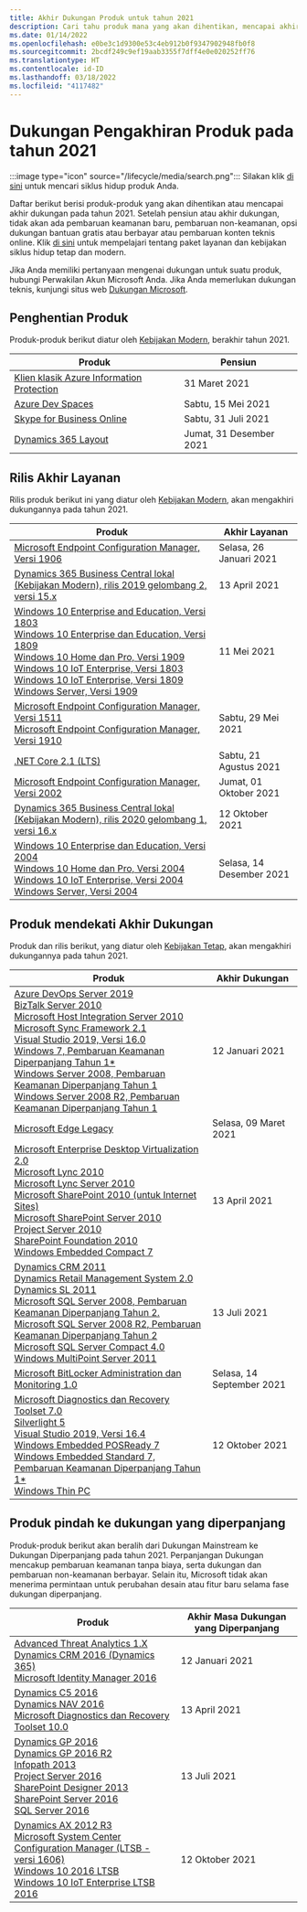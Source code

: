 ```yaml
---
title: Akhir Dukungan Produk untuk tahun 2021
description: Cari tahu produk mana yang akan dihentikan, mencapai akhir dukungan, atau beralih dari dukungan mainstream ke dukungan diperpanjang pada tahun 2021.
ms.date: 01/14/2022
ms.openlocfilehash: e0be3c1d9300e53c4eb912b0f9347902948fb0f8
ms.sourcegitcommit: 2bcdf249c9ef19aab3355f7dff4e0e020252ff76
ms.translationtype: HT
ms.contentlocale: id-ID
ms.lasthandoff: 03/18/2022
ms.locfileid: "4117482"
---
```

# <a name="products-ending-support-in-2021"></a>Dukungan Pengakhiran Produk pada tahun 2021

:::image type="icon" source="/lifecycle/media/search.png":::
Silakan klik [di sini](/lifecycle/products/) untuk mencari siklus hidup produk Anda.

Daftar berikut berisi produk-produk yang akan dihentikan atau mencapai akhir dukungan pada tahun 2021. Setelah pensiun atau akhir dukungan, tidak akan ada pembaruan keamanan baru, pembaruan non-keamanan, opsi dukungan bantuan gratis atau berbayar atau pembaruan konten teknis online. Klik [di sini](/lifecycle/overview/product-end-of-support-overview) untuk mempelajari tentang paket layanan dan kebijakan siklus hidup tetap dan modern.

Jika Anda memiliki pertanyaan mengenai dukungan untuk suatu produk, hubungi Perwakilan Akun Microsoft Anda. Jika Anda memerlukan dukungan teknis, kunjungi situs web [Dukungan Microsoft](https://support.microsoft.com/contactus/?ws=support).

## <a name="product-retirements"></a>Penghentian Produk

Produk-produk berikut diatur oleh [Kebijakan Modern](/lifecycle/policies/modern), berakhir tahun 2021.

| Produk | Pensiun |
| --- | --- |
| [Klien klasik Azure Information Protection](/lifecycle/products/azure-information-protection-classic-client?branch=live)<br> | 31 Maret 2021 |
| [Azure Dev Spaces](/lifecycle/products/azure-dev-spaces?branch=live)<br> | Sabtu, 15 Mei 2021 |
| [Skype for Business Online](/lifecycle/products/skype-for-business-online?branch=live)<br> | Sabtu, 31 Juli 2021 |
| [Dynamics 365 Layout](/lifecycle/products/dynamics-365-layout?branch=live)<br> | Jumat, 31 Desember 2021 |


## <a name="release-end-of-servicing"></a>Rilis Akhir Layanan

Rilis produk berikut ini yang diatur oleh [Kebijakan Modern](/lifecycle/policies/modern), akan mengakhiri dukungannya pada tahun 2021.

| Produk | Akhir Layanan |
| --- | --- |
| [Microsoft Endpoint Configuration Manager, Versi 1906](/lifecycle/products/microsoft-endpoint-configuration-manager?branch=live)<br> | Selasa, 26 Januari 2021 |
| [Dynamics 365 Business Central lokal (Kebijakan Modern), rilis 2019 gelombang 2, versi 15.x](/lifecycle/products/dynamics-365-business-central-onpremises-modern-policy?branch=live)<br> | 13 April 2021 |
| [Windows 10 Enterprise and Education, Versi 1803](/lifecycle/products/windows-10-enterprise-and-education?branch=live)<br>[Windows 10 Enterprise dan Education, Versi 1809](/lifecycle/products/windows-10-enterprise-and-education?branch=live)<br>[Windows 10 Home dan Pro, Versi 1909](/lifecycle/products/windows-10-home-and-pro?branch=live)<br>[Windows 10 IoT Enterprise, Versi 1803](/lifecycle/products/windows-10-iot-enterprise?branch=live)<br>[Windows 10 IoT Enterprise, Versi 1809](/lifecycle/products/windows-10-iot-enterprise?branch=live)<br>[Windows Server, Versi 1909](/lifecycle/products/windows-server?branch=live)<br> | 11 Mei 2021 |
| [Microsoft Endpoint Configuration Manager, Versi 1511](/lifecycle/products/microsoft-endpoint-configuration-manager?branch=live)<br>[Microsoft Endpoint Configuration Manager, Versi 1910](/lifecycle/products/microsoft-endpoint-configuration-manager?branch=live)<br> | Sabtu, 29 Mei 2021 |
| [.NET Core 2.1 (LTS)](/lifecycle/products/microsoft-net-and-net-core?branch=live)<br> | Sabtu, 21 Agustus 2021 |
| [Microsoft Endpoint Configuration Manager, Versi 2002](/lifecycle/products/microsoft-endpoint-configuration-manager?branch=live)<br> | Jumat, 01 Oktober 2021 |
| [Dynamics 365 Business Central lokal (Kebijakan Modern), rilis 2020 gelombang 1, versi 16.x](/lifecycle/products/dynamics-365-business-central-onpremises-modern-policy?branch=live)<br> | 12 Oktober 2021 |
| [Windows 10 Enterprise dan Education, Versi 2004](/lifecycle/products/windows-10-enterprise-and-education?branch=live)<br>[Windows 10 Home dan Pro, Versi 2004](/lifecycle/products/windows-10-home-and-pro?branch=live)<br>[Windows 10 IoT Enterprise, Versi 2004](/lifecycle/products/windows-10-iot-enterprise?branch=live)<br>[Windows Server, Versi 2004](/lifecycle/products/windows-server?branch=live)<br> | Selasa, 14 Desember 2021 |


## <a name="products-reaching-end-of-support"></a>Produk mendekati Akhir Dukungan

Produk dan rilis berikut, yang diatur oleh [Kebijakan Tetap](/lifecycle/policies/fixed), akan mengakhiri dukungannya pada tahun 2021.

| Produk | Akhir Dukungan |
| --- | --- |
| [Azure DevOps Server 2019](/lifecycle/products/azure-devops-server-2019?branch=live)<br>[BizTalk Server 2010](/lifecycle/products/biztalk-server-2010?branch=live)<br>[Microsoft Host Integration Server 2010](/lifecycle/products/microsoft-host-integration-server-2010?branch=live)<br>[Microsoft Sync Framework 2.1](/lifecycle/products/microsoft-sync-framework-21?branch=live)<br>[Visual Studio 2019, Versi 16.0](/lifecycle/products/visual-studio-2019?branch=live)<br>[Windows 7, Pembaruan Keamanan Diperpanjang Tahun 1*](/lifecycle/products/windows-7?branch=live)<br>[Windows Server 2008, Pembaruan Keamanan Diperpanjang Tahun 1](/lifecycle/products/windows-server-2008?branch=live)<br>[Windows Server 2008 R2, Pembaruan Keamanan Diperpanjang Tahun 1](/lifecycle/products/windows-server-2008-r2?branch=live)<br> | 12 Januari 2021 |
| [Microsoft Edge Legacy](/lifecycle/products/microsoft-edge-legacy?branch=live)<br> | Selasa, 09 Maret 2021 |
| [Microsoft Enterprise Desktop Virtualization 2.0](/lifecycle/products/microsoft-enterprise-desktop-virtualization-20?branch=live)<br>[Microsoft Lync 2010](/lifecycle/products/microsoft-lync-2010?branch=live)<br>[Microsoft Lync Server 2010](/lifecycle/products/microsoft-lync-server-2010?branch=live)<br>[Microsoft SharePoint 2010 (untuk Internet Sites)](/lifecycle/products/microsoft-sharepoint-2010?branch=live)<br>[Microsoft SharePoint Server 2010](/lifecycle/products/microsoft-sharepoint-server-2010?branch=live)<br>[Project Server 2010](/lifecycle/products/project-server-2010?branch=live)<br>[SharePoint Foundation 2010](/lifecycle/products/sharepoint-foundation-2010?branch=live)<br>[Windows Embedded Compact 7](/lifecycle/products/windows-embedded-compact-7?branch=live)<br> | 13 April 2021 |
| [Dynamics CRM 2011](/lifecycle/products/dynamics-crm-2011?branch=live)<br>[Dynamics Retail Management System 2.0](/lifecycle/products/dynamics-retail-management-system-20?branch=live)<br>[Dynamics SL 2011](/lifecycle/products/dynamics-sl-2011?branch=live)<br>[Microsoft SQL Server 2008, Pembaruan Keamanan Diperpanjang Tahun 2.](/lifecycle/products/microsoft-sql-server-2008?branch=live)<br>[Microsoft SQL Server 2008 R2, Pembaruan Keamanan Diperpanjang Tahun 2](/lifecycle/products/microsoft-sql-server-2008-r2?branch=live)<br>[Microsoft SQL Server Compact 4.0](/lifecycle/products/microsoft-sql-server-compact-40?branch=live)<br>[Windows MultiPoint Server 2011](/lifecycle/products/windows-multipoint-server-2011?branch=live)<br> | 13 Juli 2021 |
| [Microsoft BitLocker Administration dan Monitoring 1.0](/lifecycle/products/microsoft-bitlocker-administration-and-monitoring-10?branch=live)<br> | Selasa, 14 September 2021 |
| [Microsoft Diagnostics dan Recovery Toolset 7.0](/lifecycle/products/microsoft-diagnostics-and-recovery-toolset-70?branch=live)<br>[Silverlight 5](/lifecycle/products/silverlight-5?branch=live)<br>[Visual Studio 2019, Versi 16.4](/lifecycle/products/visual-studio-2019?branch=live)<br>[Windows Embedded POSReady 7](/lifecycle/products/windows-embedded-posready-7?branch=live)<br>[Windows Embedded Standard 7, Pembaruan Keamanan Diperpanjang Tahun 1*](/lifecycle/products/windows-embedded-standard-7?branch=live)<br>[Windows Thin PC](/lifecycle/products/windows-thin-pc?branch=live)<br> | 12 Oktober 2021 |


## <a name="products-moving-to-extended-support"></a>Produk pindah ke dukungan yang diperpanjang

Produk-produk berikut akan beralih dari Dukungan Mainstream ke Dukungan Diperpanjang pada tahun 2021. Perpanjangan Dukungan mencakup pembaruan keamanan tanpa biaya, serta dukungan dan pembaruan non-keamanan berbayar. Selain itu, Microsoft tidak akan menerima permintaan untuk perubahan desain atau fitur baru selama fase dukungan diperpanjang.

| Produk | Akhir Masa Dukungan yang Diperpanjang |
| --- | --- |
| [Advanced Threat Analytics 1.X](/lifecycle/products/advanced-threat-analytics-1x?branch=live)<br>[Dynamics CRM 2016 (Dynamics 365)](/lifecycle/products/dynamics-crm-2016-dynamics-365?branch=live)<br>[Microsoft Identity Manager 2016](/lifecycle/products/microsoft-identity-manager-2016?branch=live)<br> | 12 Januari 2021 |
| [Dynamics C5 2016](/lifecycle/products/dynamics-c5-2016?branch=live)<br>[Dynamics NAV 2016](/lifecycle/products/dynamics-nav-2016?branch=live)<br>[Microsoft Diagnostics dan Recovery Toolset 10.0](/lifecycle/products/microsoft-diagnostics-and-recovery-toolset-100?branch=live)<br> | 13 April 2021 |
| [Dynamics GP 2016](/lifecycle/products/dynamics-gp-2016?branch=live)<br>[Dynamics GP 2016 R2](/lifecycle/products/dynamics-gp-2016-r2?branch=live)<br>[Infopath 2013](/lifecycle/products/infopath-2013?branch=live)<br>[Project Server 2016](/lifecycle/products/project-server-2016?branch=live)<br>[SharePoint Designer 2013](/lifecycle/products/sharepoint-designer-2013?branch=live)<br>[SharePoint Server 2016](/lifecycle/products/sharepoint-server-2016?branch=live)<br>[SQL Server 2016](/lifecycle/products/sql-server-2016?branch=live)<br> | 13 Juli 2021 |
| [Dynamics AX 2012 R3](/lifecycle/products/dynamics-ax-2012-r3?branch=live)<br>[Microsoft System Center Configuration Manager (LTSB - versi 1606)](/lifecycle/products/microsoft-system-center-configuration-manager-ltsb-version-1606?branch=live)<br>[Windows 10 2016 LTSB](/lifecycle/products/windows-10-2016-ltsb?branch=live)<br>[Windows 10 IoT Enterprise LTSB 2016](/lifecycle/products/windows-10-iot-enterprise-ltsb-2016?branch=live)<br> | 12 Oktober 2021 |
